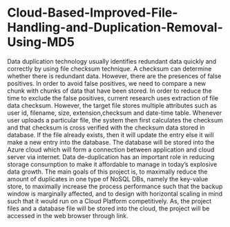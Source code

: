 # Cloud-Based-Improved-File-Handling-and-Duplication-Removal-Using-MD5
Data duplication technology usually identifies redundant data quickly and correctly by using file checksum technique. A checksum can determine whether there is redundant data. However, there are the presences of false positives. In order to avoid false positives, we need to compare a new chunk with chunks of data that have been stored. In order to reduce the time to exclude the false positives, current research uses extraction of file data checksum. However, the target file stores multiple attributes such as user id, filename, size, extension,checksum and date-time table. Whenever user uploads a particular file, the system then first calculates the checksum and that checksum is cross verified with the checksum data stored in database. If the file already exists, then it will update the entry else it will make a new entry into the database. The database will be stored into the Azure cloud which will form a connection between application and cloud server via internet. Data de-duplication has an important role in reducing storage consumption to make it affordable to manage in today’s explosive data growth. The main goals of this project is, to maximally reduce the amount of duplicates in one type of NoSQL DBs, namely the key-value store, to maximally increase the process performance such that the backup window is marginally affected, and to design with horizontal scaling in mind such that it would run on a Cloud Platform competitively. As, the project files and a database file will be stored into the cloud, the project will be accessed in the web browser through link.
